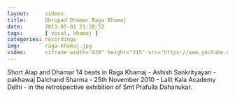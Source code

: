 ```yaml
---
layout:     videos
title:      Dhrupad Dhamar Raga Khamaj
date:       2011-05-01 21:20:52
tags:       [ vocal, khamaj ]
categories: recordings
img:        raga-khamaj.jpg
video:      <iframe width="420" height="315" src="https://www.youtube.com/embed/wkCqcRvkdrs?rel=0" frameborder="0" allowfullscreen></iframe>
---
```

Short Alap and Dhamar 14 beats in Raga Khamaj - Ashish Sankrityayan - pakhawaj Dalchand Sharma - 25th November 2010 - Lalit Kala Academy Delhi - in the retrospective exhibition of Smt Prafulla Dahanukar.
